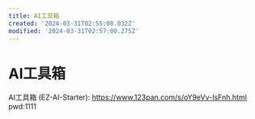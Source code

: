 ```yaml
---
title: AI工具箱
created: '2024-03-31T02:55:08.032Z'
modified: '2024-03-31T02:57:00.275Z'
---
```


# AI工具箱

AI工具箱 (EZ-AI-Starter):
https://www.123pan.com/s/oY9eVv-IsFnh.html pwd:1111
